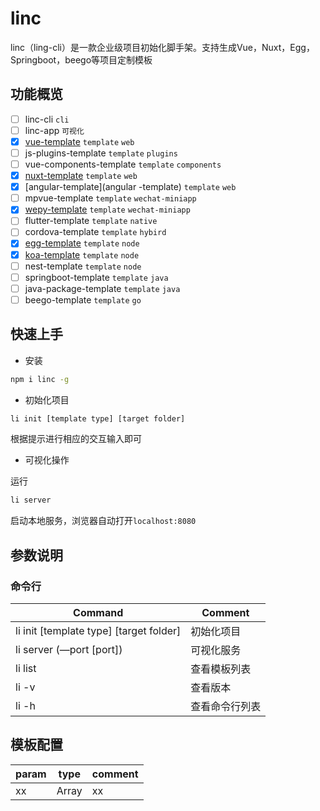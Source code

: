 # linc
linc（ling-cli）是一款企业级项目初始化脚手架。支持生成Vue，Nuxt，Egg，Springboot，beego等项目定制模板

## 功能概览
- [ ] linc-cli `cli`
- [ ] linc-app `可视化`
- [x] [vue-template](vue-template) `template` `web`
- [ ] js-plugins-template `template` `plugins`
- [ ] vue-components-template `template` `components`
- [x] [nuxt-template](nuxt-template) `template` `web`
- [x] [angular-template](angular -template) `template` `web`
- [ ] mpvue-template `template` `wechat-miniapp`
- [x] [wepy-template](wepy-template) `template` `wechat-miniapp`
- [ ] flutter-template `template` `native`
- [ ] cordova-template `template` `hybird`
- [x] [egg-template](egg-template) `template` `node`
- [x] [koa-template](koa-template) `template` `node`
- [ ] nest-template `template` `node`
- [ ] springboot-template `template` `java`
- [ ] java-package-template `template` `java`
- [ ] beego-template `template` `go`

## 快速上手

- 安装

```bash
npm i linc -g
```

- 初始化项目

```bash
li init [template type] [target folder]
```

根据提示进行相应的交互输入即可

- 可视化操作

运行
```bash
li server
```
启动本地服务，浏览器自动打开`localhost:8080`

## 参数说明

### 命令行

| Command                                 | Comment        |
| --------------------------------------- | -------------- |
| li init [template type] [target folder] | 初始化项目     |
| li server (—port [port])                | 可视化服务     |
| li list                                 | 查看模板列表   |
| li -v                                   | 查看版本       |
| li -h                                   | 查看命令行列表 |

## 模板配置
param | type | comment
---- | --- | ---
xx | Array | xx
